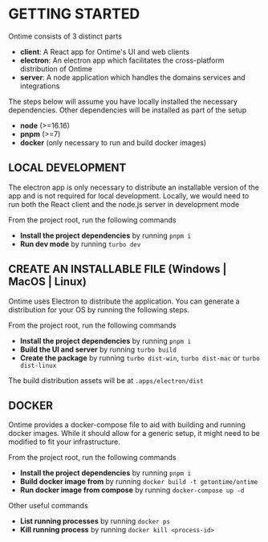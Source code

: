 # GETTING STARTED

Ontime consists of 3 distinct parts
- __client__: A React app for Ontime's UI and web clients 
- __electron__: An electron app which facilitates the cross-platform distribution of Ontime
- __server__: A node application which handles the domains services and integrations

The steps below will assume you have locally installed the necessary dependencies. 
Other dependencies will be installed as part of the setup
- __node__ (>=16.16)
- __pnpm__ (>=7)
- __docker__ (only necessary to run and build docker images)

## LOCAL DEVELOPMENT

The electron app is only necessary to distribute an installable version of the app and is not required for local development.
Locally, we would need to run both the React client and the node.js server in development mode

From the project root, run the following commands
- __Install the project dependencies__ by running `pnpm i`
- __Run dev mode__ by running `turbo dev`

## CREATE AN INSTALLABLE FILE (Windows | MacOS | Linux)

Ontime uses Electron to distribute the application.
You can generate a distribution for your OS by running the following steps.

From the project root, run the following commands
- __Install the project dependencies__ by running `pnpm i`
- __Build the UI and server__ by running `turbo build`
- __Create the package__ by running `turbo dist-win`, `turbo dist-mac` or `turbo dist-linux`

The build distribution assets will be at `.apps/electron/dist`

## DOCKER

Ontime provides a docker-compose file to aid with building and running docker images.
While it should allow for a generic setup, it might need to be modified to fit your infrastructure.

From the project root, run the following commands
- __Install the project dependencies__ by running `pnpm i`
- __Build docker image from__ by running `docker build -t getontime/ontime`
- __Run docker image from compose__ by running `docker-compose up -d`

Other useful commands
- __List running processes__ by running `docker ps`
- __Kill running process__ by running `docker kill <process-id>`
